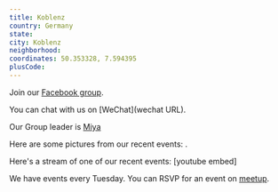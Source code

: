 ```yaml
---
title: Koblenz
country: Germany
state: 
city: Koblenz
neighborhood: 
coordinates: 50.353328, 7.594395
plusCode:
---
```

Join our [Facebook group](https://www.facebook.com/groups/free.code.camp.koblenz).

You can chat with us on [WeChat](wechat URL).

Our Group leader is [Miya](freecodecamp.org/miya)

Here are some pictures from our recent events:
![]().

Here's a stream of one of our recent events:
[youtube embed]

We have events every Tuesday. You can RSVP for an event on [meetup](meetupurl).
